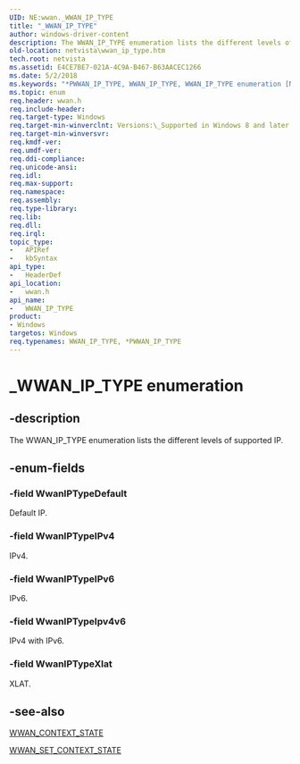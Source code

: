 ```yaml
---
UID: NE:wwan._WWAN_IP_TYPE
title: "_WWAN_IP_TYPE"
author: windows-driver-content
description: The WWAN_IP_TYPE enumeration lists the different levels of supported IP.
old-location: netvista\wwan_ip_type.htm
tech.root: netvista
ms.assetid: E4CE7BE7-021A-4C9A-B467-B63AACEC1266
ms.date: 5/2/2018
ms.keywords: "*PWWAN_IP_TYPE, WWAN_IP_TYPE, WWAN_IP_TYPE enumeration [Network Drivers Starting with Windows Vista], WwanIPTypeDefault, WwanIPTypeIPv4, WwanIPTypeIPv6, WwanIPTypeIpv4v6, _WWAN_IP_TYPE, netvista.wwan_ip_type, wwan/WWAN_IP_TYPE, wwan/WwanIPTypeDefault, wwan/WwanIPTypeIPv4, wwan/WwanIPTypeIPv6, wwan/WwanIPTypeIpv4v6"
ms.topic: enum
req.header: wwan.h
req.include-header: 
req.target-type: Windows
req.target-min-winverclnt: Versions:\_Supported in Windows 8 and later versions of Windows.
req.target-min-winversvr: 
req.kmdf-ver: 
req.umdf-ver: 
req.ddi-compliance: 
req.unicode-ansi: 
req.idl: 
req.max-support: 
req.namespace: 
req.assembly: 
req.type-library: 
req.lib: 
req.dll: 
req.irql: 
topic_type:
-	APIRef
-	kbSyntax
api_type:
-	HeaderDef
api_location:
-	wwan.h
api_name:
-	WWAN_IP_TYPE
product:
- Windows
targetos: Windows
req.typenames: WWAN_IP_TYPE, *PWWAN_IP_TYPE
---
```


# _WWAN_IP_TYPE enumeration


## -description


The WWAN_IP_TYPE enumeration lists the different levels of supported IP.


## -enum-fields




### -field WwanIPTypeDefault

Default IP.


### -field WwanIPTypeIPv4

IPv4.


### -field WwanIPTypeIPv6

IPv6.


### -field WwanIPTypeIpv4v6

IPv4 with IPv6.


### -field WwanIPTypeXlat

XLAT.


## -see-also




<a href="https://msdn.microsoft.com/library/windows/hardware/ff571202">WWAN_CONTEXT_STATE</a>



<a href="https://msdn.microsoft.com/library/windows/hardware/ff571235">WWAN_SET_CONTEXT_STATE</a>
 

 

